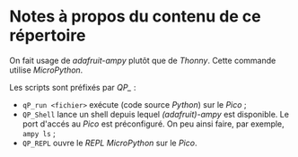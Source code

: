 # Notes à propos du contenu de ce répertoire

On fait usage de *adafruit-ampy* plutôt que de *Thonny*. Cette commande utilise *MicroPython*.

Les scripts sont préfixés par *QP_* :

- `qP_run <fichier>` exécute  <fichier> (code source *Python*) sur le *Pico* ;
- `QP_Shell` lance un shell depuis lequel *(adafruit)-ampy* est disponible. Le port d'accés au *Pico* est préconfiguré. On peu ainsi faire, par exemple, `ampy ls` ;
- `QP_REPL` ouvre le *REPL* *MicroPython* sur le *Pico*.

